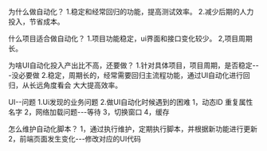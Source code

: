 为什么做自动化？
1.稳定和经常回归的功能，提高测试效率。
2.减少后期的人力投入，节省成本。

什么项目适合做自动化？
1.项目功能稳定，ui界面和接口变化较少。
2,项目周期长。

为啥UI自动化投入产出比不高，还要做？
1.针对具体项目，项目周期，是否稳定---没必要做
2.稳定，周期长的，经常需要回归主流程功能，通过UI自动化进行回归，从长远角度看会
大大提高效率。

UI--问题
1.Ui发现的业务问题
2.做UI自动化时候遇到的困难
1，动态ID 重复属性名字
2，网络加载问题---等待
3，切换窗口
4，缓存

怎么维护自动化脚本？
1，通过执行维护，定期执行脚本，并根据新功能进行更新
2，前端页面发生变化---修改对应的UI代码




